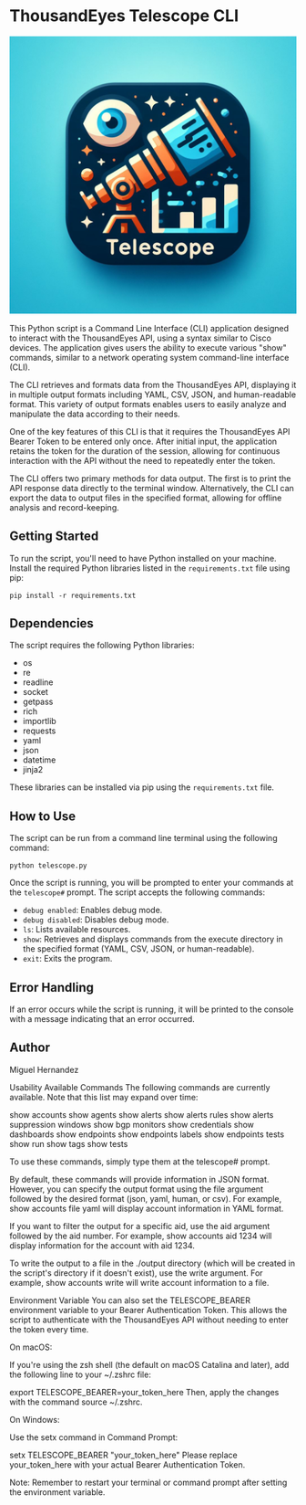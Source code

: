 # ThousandEyes Telescope CLI

![Telescope CLI](telescope.jpeg)

This Python script is a Command Line Interface (CLI) application designed to interact with the ThousandEyes API, using a syntax similar to Cisco devices. The application gives users the ability to execute various "show" commands, similar to a network operating system command-line interface (CLI).

The CLI retrieves and formats data from the ThousandEyes API, displaying it in multiple output formats including YAML, CSV, JSON, and human-readable format. This variety of output formats enables users to easily analyze and manipulate the data according to their needs.

One of the key features of this CLI is that it requires the ThousandEyes API Bearer Token to be entered only once. After initial input, the application retains the token for the duration of the session, allowing for continuous interaction with the API without the need to repeatedly enter the token.

The CLI offers two primary methods for data output. The first is to print the API response data directly to the terminal window. Alternatively, the CLI can export the data to output files in the specified format, allowing for offline analysis and record-keeping.

## Getting Started

To run the script, you'll need to have Python installed on your machine. Install the required Python libraries listed in the `requirements.txt` file using pip:

```
pip install -r requirements.txt
```

## Dependencies

The script requires the following Python libraries:

- os
- re
- readline
- socket
- getpass
- rich
- importlib
- requests
- yaml
- json
- datetime
- jinja2

These libraries can be installed via pip using the `requirements.txt` file.

## How to Use

The script can be run from a command line terminal using the following command:

```
python telescope.py
```

Once the script is running, you will be prompted to enter your commands at the `telescope#` prompt. The script accepts the following commands:

- `debug enabled`: Enables debug mode.
- `debug disabled`: Disables debug mode.
- `ls`: Lists available resources.
- `show`: Retrieves and displays commands from the execute directory in the specified format (YAML, CSV, JSON, or human-readable).
- `exit`: Exits the program.

## Error Handling

If an error occurs while the script is running, it will be printed to the console with a message indicating that an error occurred.

## Author

Miguel Hernandez

Usability
Available Commands
The following commands are currently available. Note that this list may expand over time:

show accounts
show agents
show alerts
show alerts rules
show alerts suppression windows
show bgp monitors
show credentials
show dashboards
show endpoints
show endpoints labels
show endpoints tests
show run
show tags
show tests

To use these commands, simply type them at the telescope# prompt.

By default, these commands will provide information in JSON format. However, you can specify the output format using the file argument followed by the desired format (json, yaml, human, or csv). For example, show accounts file yaml will display account information in YAML format.

If you want to filter the output for a specific aid, use the aid argument followed by the aid number. For example, show accounts aid 1234 will display information for the account with aid 1234.

To write the output to a file in the ./output directory (which will be created in the script's directory if it doesn't exist), use the write argument. For example, show accounts write will write account information to a file.

Environment Variable
You can also set the TELESCOPE_BEARER environment variable to your Bearer Authentication Token. This allows the script to authenticate with the ThousandEyes API without needing to enter the token every time.

On macOS:

If you're using the zsh shell (the default on macOS Catalina and later), add the following line to your ~/.zshrc file:

export TELESCOPE_BEARER=your_token_here
Then, apply the changes with the command source ~/.zshrc.

On Windows:

Use the setx command in Command Prompt:

setx TELESCOPE_BEARER "your_token_here"
Please replace your_token_here with your actual Bearer Authentication Token.

Note: Remember to restart your terminal or command prompt after setting the environment variable.
